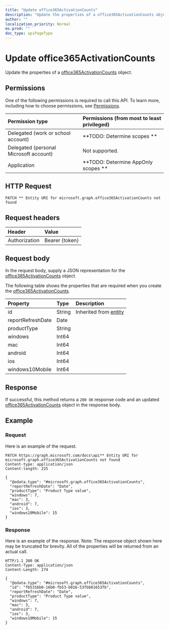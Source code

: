 ```yaml
---
title: "Update office365ActivationCounts"
description: "Update the properties of a office365ActivationCounts object."
author: ""
localization_priority: Normal
ms.prod: ""
doc_type: apiPageType
---
```


# Update office365ActivationCounts

Update the properties of a [office365ActivationCounts](../resources/office365activationcounts.md) object.

## Permissions
One of the following permissions is required to call this API. To learn more, including how to choose permissions, see [Permissions](/concepts/permissions-reference.md).

|Permission type|Permissions (from most to least privileged)|
|:---|:---|
|Delegated (work or school account)|**TODO: Determine scopes **|
|Delegated (personal Microsoft account)|Not supported.|
|Application|**TODO: Determine AppOnly scopes **|

## HTTP Request
<!-- {
  "blockType": "ignored"
}
-->
``` http
PATCH ** Entity URI for microsoft.graph.office365ActivationCounts not found
```

## Request headers
|Header|Value|
|:---|:---|
|Authorization|Bearer {token}|

## Request body
In the request body, supply a JSON representation for the [office365ActivationCounts](../resources/office365ActivationCounts.md) object.

The following table shows the properties that are required when you create the [office365ActivationCounts](../resources/office365activationcounts.md).

|Property|Type|Description|
|:---|:---|:---|
|id|String| Inherited from [entity](../resources/entity.md)|
|reportRefreshDate|Date||
|productType|String||
|windows|Int64||
|mac|Int64||
|android|Int64||
|ios|Int64||
|windows10Mobile|Int64||



## Response
If successful, this method returns a `200 OK` response code and an updated [office365ActivationCounts](../resources/office365activationcounts.md) object in the response body.

## Example

### Request
Here is an example of the request.
<!-- {
  "blockType": "request",
  "name": "update_office365activationcounts"
}
-->
``` http
PATCH https://graph.microsoft.com/docs\api** Entity URI for microsoft.graph.office365ActivationCounts not found
Content-type: application/json
Content-length: 225

{
  "@odata.type": "#microsoft.graph.office365ActivationCounts",
  "reportRefreshDate": "Date",
  "productType": "Product Type value",
  "windows": 7,
  "mac": 3,
  "android": 7,
  "ios": 3,
  "windows10Mobile": 15
}
```

### Response
Here is an example of the response. Note: The response object shown here may be truncated for brevity. All of the properties will be returned from an actual call.
<!-- {
  "blockType": "response",
  "truncated": true
}
-->
``` http
HTTP/1.1 200 OK
Content-Type: application/json
Content-Length: 274

{
  "@odata.type": "#microsoft.graph.office365ActivationCounts",
  "id": "fb5316b0-16b0-fb53-b016-53fbb01653fb",
  "reportRefreshDate": "Date",
  "productType": "Product Type value",
  "windows": 7,
  "mac": 3,
  "android": 7,
  "ios": 3,
  "windows10Mobile": 15
}
```

